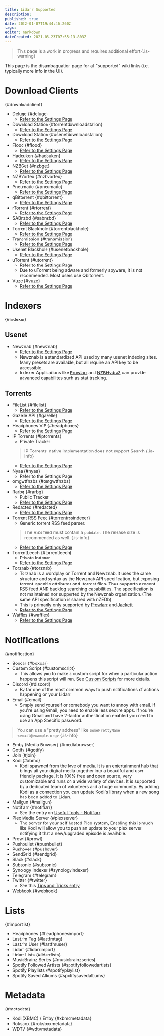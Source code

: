```yaml
---
title: Lidarr Supported
description: 
published: true
date: 2022-01-07T19:44:46.260Z
tags: 
editor: markdown
dateCreated: 2021-06-23T07:55:13.803Z
---
```


> This page is a work in progress and requires additional effort.{.is-warning}

This page is the disambaguation page for all "supported" wiki links (i.e. typically more info in the UI).

# Download Clients

{#downloadclient}

- Deluge {#deluge}
  - [Refer to the Settings Page](/lidarr/settings#download-clients)
- Download Station {#torrentdownloadstation}
  - [Refer to the Settings Page](/lidarr/settings#download-clients)
- Download Station {#usenetdownloadstation}
  - [Refer to the Settings Page](/lidarr/settings#download-clients)
- Flood {#flood}
  - [Refer to the Settings Page](/lidarr/settings#download-clients)
- Hadouken {#hadouken}
  - [Refer to the Settings Page](/lidarr/settings#download-clients)
- NZBGet {#nzbget}
  - [Refer to the Settings Page](/lidarr/settings#download-clients)
- NZBVortex {#nzbvortex}
  - [Refer to the Settings Page](/lidarr/settings#download-clients)
- Pneumatic {#pneumatic}
  - [Refer to the Settings Page](/lidarr/settings#download-clients)
- qBittorrent {#qbittorrent}
  - [Refer to the Settings Page](/lidarr/settings#download-clients)
- rTorrent {#rtorrent}
  - [Refer to the Settings Page](/lidarr/settings#download-clients)
- SABnzbd {#sabnzbd}
  - [Refer to the Settings Page](/lidarr/settings#download-clients)
- Torrent Blackhole {#torrentblackhole}
  - [Refer to the Settings Page](/lidarr/settings#download-clients)
- Transmission {#transmission}
  - [Refer to the Settings Page](/lidarr/settings#download-clients)
- Usenet Blackhole {#usenetblackhole}
  - [Refer to the Settings Page](/lidarr/settings#download-clients)
- uTorrent {#utorrent}
  - [Refer to the Settings Page](/lidarr/settings#download-clients)
  - Due to uTorrent being adware and formerly spyware, it is not reconmended. Most users use Qbitorrent.
- Vuze {#vuze}
  - [Refer to the Settings Page](/lidarr/settings#download-clients)

# Indexers

{#indexer}

## Usenet

- Newznab {#newznab}
  - [Refer to the Settings Page](/lidarr/settings#indexer-settings)
  - Newznab is a standardized API used by many usenet indexing sites. Many presets are available, but all require an API key to be accessible.
  - Indexer Applications like [Prowlarr](/prowlarr) and [NZBHydra2](https://github.com/theotherp/nzbhydra2) can provide advanced capabilites such as stat tracking.

## Torrents

- FileList {#filelist}
  - [Refer to the Settings Page](/lidarr/settings#indexer-settings)
- Gazelle API {#gazelle}
  - [Refer to the Settings Page](/lidarr/settings#indexer-settings)
- Headphones VIP {#headphones}
  - [Refer to the Settings Page](/lidarr/settings#indexer-settings)
- IP Torrents {#iptorrents}
  - Private Tracker
  > IP Torrents' native implementation does not support Search {.is-info}
  - [Refer to the Settings Page](/lidarr/settings#indexer-settings)
- Nyaa {#nyaa}
  - [Refer to the Settings Page](/lidarr/settings#indexer-settings)
- omgwtfnzbs {#omgwtfnzbs}
  - [Refer to the Settings Page](/lidarr/settings#indexer-settings)
- Rarbg {#rarbg}
  - Public Tracker
  - [Refer to the Settings Page](/lidarr/settings#indexer-settings)
- Redacted {#redacted}
  - [Refer to the Settings Page](/lidarr/settings#indexer-settings)
- Torrent RSS Feed {#torrentrssindexer}
  - Generic torrent RSS feed parser.
  > The RSS feed must contain a `pubdate`. The release size is recommended as well.
  {.is-info}
  - [Refer to the Settings Page](/lidarr/settings#indexer-settings)
- TorrentLeech {#torrentleech}
  - Private Indexer
  - [Refer to the Settings Page](/lidarr/settings#indexer-settings)
- Torznab {#torznab}
  - Torznab is a wordplay on Torrent and Newznab. It uses the same structure and syntax as the Newznab API specification, but exposing torrent-specific attributes and .torrent files. Thus supports a recent RSS feed AND backlog searching capabilities. The specification is not maintained nor supported by the Newznab organization. (The same API  specification is shared with nZEDb)
  - This is primarily only supported by [Prowlarr](/prowlarr) and [Jackett](https://github.com/Jackett/Jackett)
  - [Refer to the Settings Page](/lidarr/settings#indexer-settings)
- Waffles {#waffles}
  - [Refer to the Settings Page](/lidarr/settings#indexer-settings)

# Notifications

{#notification}

- Boxcar {#boxcar}
- Custom Script {#customscript}
  - This allows you to make a custom script for when a particular action happens this script will run. See [Custom Scripts](/lidarr/custom-scripts) for more details.
- Discord {#discord}
  - By far one of the most common ways to push notifications of actions happening on your Lidarr
- Email {#email}
  - Simply send yourself or somebody you want to annoy with email. If you're using Gmail, you need to enable less secure apps. If you're using Gmail and have 2-factor authentication enabled you need to use an App Specific password.
 > You can use a "pretty address" like `SomePrettyName <email@example.org>` {.is-info}
- Emby (Media Browser) {#mediabrowser}
- Gotify {#gotify}
- Join {#join}
- Kodi {#xbmc}
  - Kodi spawned from the love of media. It is an entertainment hub that brings all your digital media together into a beautiful and user friendly package. It is 100% free and open source, very customizable and runs on a wide variety of devices. It is supported by a dedicated team of volunteers and a huge community. By adding Kodi as a connection you can update Kodi's library when a new song has been added to Lidarr.
- Mailgun {#mailgun}
- Notifiarr {#notifiarr}
  - See the entry on [Useful Tools - Notifiarr](/useful-tools#notifiarr-fka-discord-notifier)
- Plex Media Server {#plexserver}
  - The server for your self hosted Plex system, Enabling this is much like Kodi will allow you to push an update to your plex server notifying it that a new/upgraded episode is available.
- Prowl {#prowl}
- Pushbullet {#pushbullet}
- Pushover {#pushover}
- SendGrid {#sendgrid}
- Slack {#slack}
- Subsonic {#subsonic}
- Synology Indexer {#synologyindexer}
- Telegram {#telegram}
- Twitter {#twitter}
  - See this [Tips and Tricks entry](/useful-tools#twitter)
- Webhook {#webhook}

# Lists

{#importlist}

- Headphones {#headphonesimport}
- Last.fm Tag {#lastfmtag}
- Last.fm User {#lastfmuser}
- Lidarr {#lidarrimport}
- Lidarr Lists {#lidarrlists}
- MusicBrainz Series {#musicbrainzseries}
- Spotify Followed Artists {#spotifyfollowedartists}
- Spotify Playlists {#spotifyplaylist}
- Spotify Saved Albums {#spotifysavedalbums}

# Metadata

{#metadata}

- Kodi (XBMC) / Emby {#xbmcmetadata}
- Roksbox {#roksboxmetadata}
- WDTV {#wdtvmetadata}
